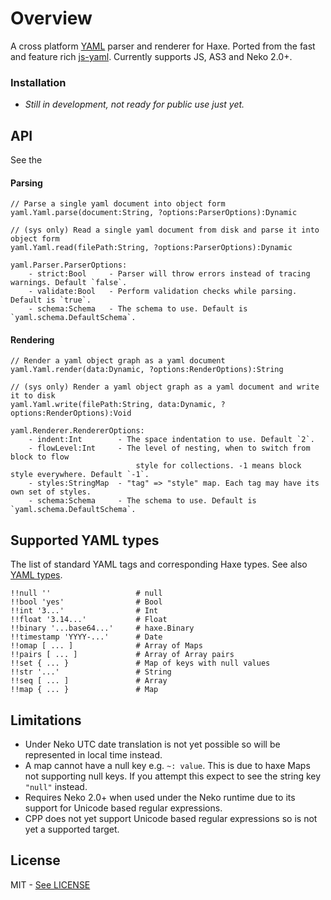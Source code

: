 # Overview

A cross platform [YAML](http://www.yaml.org/) parser and renderer for Haxe. Ported from the fast and feature rich
[js-yaml](https://github.com/nodeca/js-yaml). Currently supports JS, AS3 and Neko 2.0+.

### Installation

- *Still in development, not ready for public use just yet.*
	
## API

See the 
#### Parsing

	// Parse a single yaml document into object form
	yaml.Yaml.parse(document:String, ?options:ParserOptions):Dynamic
	
	// (sys only) Read a single yaml document from disk and parse it into object form
	yaml.Yaml.read(filePath:String, ?options:ParserOptions):Dynamic
	
	yaml.Parser.ParserOptions:
		- strict:Bool     - Parser will throw errors instead of tracing warnings. Default `false`.
        - validate:Bool   - Perform validation checks while parsing. Default is `true`.
        - schema:Schema   - The schema to use. Default is `yaml.schema.DefaultSchema`.

#### Rendering

	// Render a yaml object graph as a yaml document
	yaml.Yaml.render(data:Dynamic, ?options:RenderOptions):String
	
	// (sys only) Render a yaml object graph as a yaml document and write it to disk
	yaml.Yaml.write(filePath:String, data:Dynamic, ?options:RenderOptions):Void
	
	yaml.Renderer.RendererOptions:
		- indent:Int        - The space indentation to use. Default `2`.
		- flowLevel:Int     - The level of nesting, when to switch from block to flow 
								style for collections. -1 means block style everywhere. Default `-1`.
		- styles:StringMap  - "tag" => "style" map. Each tag may have its own set of styles.
		- schema:Schema     - The schema to use. Default is `yaml.schema.DefaultSchema`.

## Supported YAML types

The list of standard YAML tags and corresponding Haxe types. See also
[YAML types](http://yaml.org/type/).

```
!!null ''                   # null
!!bool 'yes'                # Bool
!!int '3...'                # Int
!!float '3.14...'           # Float
!!binary '...base64...'     # haxe.Binary
!!timestamp 'YYYY-...'      # Date
!!omap [ ... ]              # Array of Maps
!!pairs [ ... ]             # Array of Array pairs
!!set { ... }               # Map of keys with null values
!!str '...'                 # String
!!seq [ ... ]               # Array
!!map { ... }               # Map
```

## Limitations

- Under Neko UTC date translation is not yet possible so will be represented in local time instead. 
- A map cannot have a null key e.g. `~: value`. This is due to haxe Maps not supporting null keys. If you attempt this
 expect to see the string key `"null"` instead.
- Requires Neko 2.0+ when used under the Neko runtime due to its support for Unicode based regular expressions.
- CPP does not yet support Unicode based regular expressions so is not yet a supported target.

## License

MIT - [See LICENSE](https://github.com/mikestead/hx-yaml/blob/master/LICENSE) 
